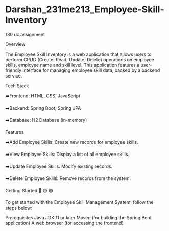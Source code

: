 # Darshan_231me213_Employee-Skill-Inventory
180 dc assignment

Overview

The Employee Skill Inventory is a web application that allows users to perform CRUD (Create, Read, Update, Delete) operations on employee skills, employee name and skill level. This application features a user-friendly interface for managing employee skill data, backed by a backend service.


Tech Stack

:arrow_right:Frontend: HTML, CSS, JavaScript

:arrow_right:Backend: Spring Boot, Spring JPA

:arrow_right:Database: H2 Database (in-memory)


Features

:arrow_right:Add Employee Skills: Create new records for employee skills.

:arrow_right:View Employee Skills: Display a list of all employee skills.

:arrow_right:Update Employee Skills: Modify existing records.

:arrow_right:Delete Employee Skills: Remove records from the system.

Getting Started :red_circle: :yellow_circle: :green_circle:

To get started with the Employee Skill Management System, follow the steps below:

Prerequisites
Java JDK 11 or later
Maven (for building the Spring Boot application)
A web browser (for accessing the frontend)
